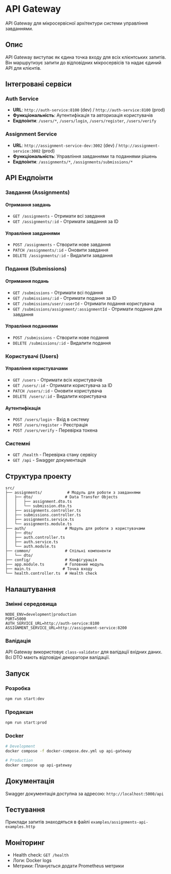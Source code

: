 # API Gateway

API Gateway для мікросервісної архітектури системи управління завданнями.

## Опис

API Gateway виступає як єдина точка входу для всіх клієнтських запитів. Він маршрутизує запити до відповідних мікросервісів та надає єдиний API для клієнтів.

## Інтегровані сервіси

### Auth Service
- **URL**: `http://auth-service:8100` (dev) / `http://auth-service:8100` (prod)
- **Функціональність**: Аутентифікація та авторизація користувачів
- **Ендпоінти**: `/users/*`, `/users/login`, `/users/register`, `/users/verify`

### Assignment Service
- **URL**: `http://assignment-service-dev:3002` (dev) / `http://assignment-service:3002` (prod)
- **Функціональність**: Управління завданнями та поданнями рішень
- **Ендпоінти**: `/assignments/*`, `/assignments/submissions/*`

## API Ендпоінти

### Завдання (Assignments)

#### Отримання завдань
- `GET /assignments` - Отримати всі завдання
- `GET /assignments/:id` - Отримати завдання за ID

#### Управління завданнями
- `POST /assignments` - Створити нове завдання
- `PATCH /assignments/:id` - Оновити завдання
- `DELETE /assignments/:id` - Видалити завдання

### Подання (Submissions)

#### Отримання подань
- `GET /submissions` - Отримати всі подання
- `GET /submissions/:id` - Отримати подання за ID
- `GET /submissions/user/:userId` - Отримати подання користувача
- `GET /submissions/assignment/:assignmentId` - Отримати подання для завдання

#### Управління поданнями
- `POST /submissions` - Створити нове подання
- `DELETE /submissions/:id` - Видалити подання

### Користувачі (Users)

#### Управління користувачами
- `GET /users` - Отримати всіх користувачів
- `GET /users/:id` - Отримати користувача за ID
- `PATCH /users/:id` - Оновити користувача
- `DELETE /users/:id` - Видалити користувача

#### Аутентифікація
- `POST /users/login` - Вхід в систему
- `POST /users/register` - Реєстрація
- `POST /users/verify` - Перевірка токена

### Системні
- `GET /health` - Перевірка стану сервісу
- `GET /api` - Swagger документація

## Структура проекту

```
src/
├── assignments/           # Модуль для роботи з завданнями
│   ├── dto/              # Data Transfer Objects
│   │   ├── assignment.dto.ts
│   │   └── submission.dto.ts
│   ├── assignments.controller.ts
│   ├── submissions.controller.ts
│   ├── assignments.service.ts
│   └── assignments.module.ts
├── auth/                 # Модуль для роботи з користувачами
│   ├── dto/
│   ├── auth.controller.ts
│   ├── auth.service.ts
│   └── auth.module.ts
├── common/               # Спільні компоненти
│   └── dto/
├── config/               # Конфігурація
├── app.module.ts         # Головний модуль
├── main.ts              # Точка входу
└── health.controller.ts  # Health check
```

## Налаштування

### Змінні середовища

```env
NODE_ENV=development|production
PORT=5000
AUTH_SERVICE_URL=http://auth-service:8100
ASSIGNMENT_SERVICE_URL=http://assignment-service:8200
```

### Валідація

API Gateway використовує `class-validator` для валідації вхідних даних. Всі DTO мають відповідні декоратори валідації.

## Запуск

### Розробка
```bash
npm run start:dev
```

### Продакшн
```bash
npm run start:prod
```

### Docker
```bash
# Development
docker compose -f docker-compose.dev.yml up api-gateway

# Production
docker compose up api-gateway
```

## Документація

Swagger документація доступна за адресою: `http://localhost:5000/api`

## Тестування

Приклади запитів знаходяться в файлі `examples/assignments-api-examples.http`

## Моніторинг

- Health check: `GET /health`
- Логи: Docker logs
- Метрики: Планується додати Prometheus метрики 